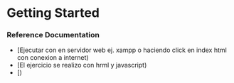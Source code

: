 # Getting Started

### Reference Documentation

* [Ejecutar con en servidor web ej. xampp o haciendo click en index html con conexion a internet)
* [El ejercicio se realizo con hrml y javascript)
* [)

